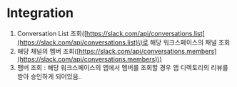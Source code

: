 # Integration

1. Conversation List 조회\([https://slack.com/api/conversations.list](https://slack.com/api/conversations.list)\)로 해당 워크스페이스의 채널 조회
2. 해당 채널의 멤버 조회\([https://slack.com/api/conversations.members](https://slack.com/api/conversations.members)\)
3. 맴버 조회 : 해당 워크스페이스의 앱에서 멤버를 조회할 경우 앱 디렉토리의 리뷰를 받아 승인하게 되어있음..

